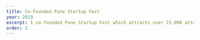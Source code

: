 ```yaml
---
title: Co-Founded Pune Startup Fest
year: 2019
excerpt: I co-founded Pune Startup Fest which attracts over 15,000 attendees, features 100+ startups, and hosts 20+ expert speakers every year to foster innovation and entrepreneurship in Pune's startup ecosystem.
order: 2
---
```

